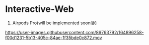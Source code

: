 # Interactive-Web

1. Airpods Pro(will be implemented soon😢)

https://user-images.githubusercontent.com/89763792/164896258-f00d1231-5b13-405c-84ae-1f35bde0c872.mov

